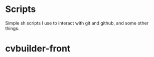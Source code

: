 # Scripts
Simple sh scripts I use to interact with git and github, and some other things.
# cvbuilder-front
